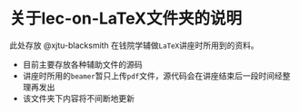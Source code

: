 # 关于lec-on-LaTeX文件夹的说明
此处存放 @xjtu-blacksmith 在钱院学辅做`LaTeX`讲座时所用到的资料。

- 目前主要存放各种辅助文件的源码
- 讲座时所用的`beamer`暂只上传`pdf`文件，源代码会在讲座结束后一段时间经整理再发出
- 该文件夹下内容将不间断地更新